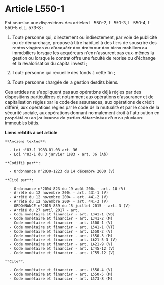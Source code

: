 # Article L550-1

Est soumise aux dispositions des articles L. 550-2, L. 550-3, L. 550-4, L. 550-5 et L. 573-8 :

1. Toute personne qui, directement ou indirectement, par voie de publicité ou de démarchage, propose à titre habituel à des
tiers de souscrire des rentes viagères ou d'acquérir des droits sur des biens mobiliers ou immobiliers lorsque les acquéreurs
n'en n'assurent pas eux-mêmes la gestion ou lorsque le contrat offre une faculté de reprise ou d'échange et la revalorisation
du capital investi ;

2. Toute personne qui recueille des fonds à cette fin ;

3. Toute personne chargée de la gestion desdits biens.

Ces articles ne s'appliquent pas aux opérations déjà régies par des dispositions particulières et notamment aux opérations
d'assurance et de capitalisation régies par le code des assurances, aux opérations de crédit différé, aux opérations régies
par le code de la mutualité et par le code de la sécurité sociale, aux opérations donnant normalement droit à l'attribution
en propriété ou en jouissance de parties déterminées d'un ou plusieurs immeubles bâtis.

**Liens relatifs à cet article**

	**Anciens textes**:

	  - Loi n°83-1 1983-01-03 art. 36
	  - Loi n°83-1 du 3 janvier 1983 - art. 36 (Ab)

	**Codifié par**:

	  - Ordonnance n°2000-1223 du 14 décembre 2000 (V)

	**Cité par**:

	  - Ordonnance n°2004-823 du 19 août 2004 - art. 10 (V)
	  - Arrêté du 12 novembre 2004 - art. 431-1 (V)
	  - Arrêté du 12 novembre 2004 - art. 441-2 (V)
	  - Arrêté du 12 novembre 2004 - art. 441-3 (V)
	  - ORDONNANCE n°2015-859 du 15 juillet 2015 - art. 3 (V)
	  - Arrêté du 27 avril 2017 - art.
	  - Code monétaire et financier - art. L341-1 (VD)
	  - Code monétaire et financier - art. L341-2 (M)
	  - Code monétaire et financier - art. L500-1 (V)
	  - Code monétaire et financier - art. L541-1 (VT)
	  - Code monétaire et financier - art. L550-2 (V)
	  - Code monétaire et financier - art. L550-3 (M)
	  - Code monétaire et financier - art. L621-5-3 (V)
	  - Code monétaire et financier - art. L621-9 (V)
	  - Code monétaire et financier - art. L745-12 (V)
	  - Code monétaire et financier - art. L755-12 (V)

	**Cite**:

	  - Code monétaire et financier - art. L550-4 (V)
	  - Code monétaire et financier - art. L550-5 (M)
	  - Code monétaire et financier - art. L573-8 (M)
